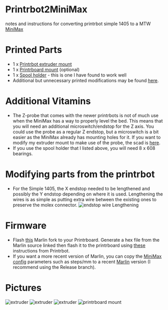 # Printrbot2MiniMax
notes and instructions for converting printrbot simple 1405 to a MTW [MiniMax](http://store.makerstoolworks.com/printers-kits/minimax-by-makers-tool-works-full-printer-kit/)

# Printed Parts
* 1 x [Printrbot extruder mount](https://www.youmagine.com/designs/printrbot-extruder-mount-for-mtw-minimax)
* 1 x [Printrboard mount](https://www.youmagine.com/designs/printrboard-mount-for-extrusion) (optional)
* 1 x [Spool holder](http://www.thingiverse.com/thing:21435) - this is one I have found to work well
* Additional but unnecessary printed modifications may be found [here](https://github.com/quillford/3D-Modeling/tree/master/Printer%20Mods/MiniMax).

# Additional Vitamins
* The Z-probe that comes with the newer printrbots is not of much use when the MiniMax has a way to properly level the bed. This means that you will need an additional microswitch/endstop for the Z axis. You could use the probe as a regular Z endstop, but a microswitch is a bit easier as the MiniMax already has mounting holes for it. If you want to modify my extruder mount to make use of the probe, the scad is [here](https://github.com/quillford/3D-Modeling/blob/master/Printer%20Mods/MiniMax/scad/printrbot_extruder_adapter.scad).
* If you use the spool holder that I listed above, you will need 8 x 608 bearings.

# Modifying parts from the printrbot
* For the Simple 1405, the X endstop needed to be lengthened and possibly the Y endstop depending on where it is used. Lengthening the wires is as simple as putting extra wire between the existing ones to preserve the molex connector.
![endstop wire Lengthening](https://raw.githubusercontent.com/quillford/Printrbot2MiniMax/master/pictures/IMG_7687.JPG)

# Firmware
* Flash [this](https://github.com/quillford/marlin/tree/MiniMax) Marlin fork to your Printrboard. Generate a hex file from the Marlin source linked then flash it to the printrboard using [these](http://help.printrbot.com/Guide/How+to+Reflash+Firmware/78) instructions from Printrbot.
* If you want a more recent version of Marlin, you can copy the [MiniMax config](https://www.dropbox.com/sh/xc26p69510h909b/AAClJJ2JscXITscF7lDy2cOka/Configuration.h?dl=0) parameters such as steps/mm to a recent [Marlin](https://github.com/MarlinFirmware/Marlin) version (I recommend using the Release branch).

# Pictures
![extruder](https://github.com/quillford/Printrbot2MiniMax/blob/master/pictures/IMG_7681.JPG)
![extruder](https://github.com/quillford/Printrbot2MiniMax/blob/master/pictures/IMG_7683.JPG)
![extruder](https://github.com/quillford/Printrbot2MiniMax/blob/master/pictures/IMG_7685.JPG)
![printrboard mount](https://github.com/quillford/Printrbot2MiniMax/blob/master/pictures/IMG_7680.JPG)
